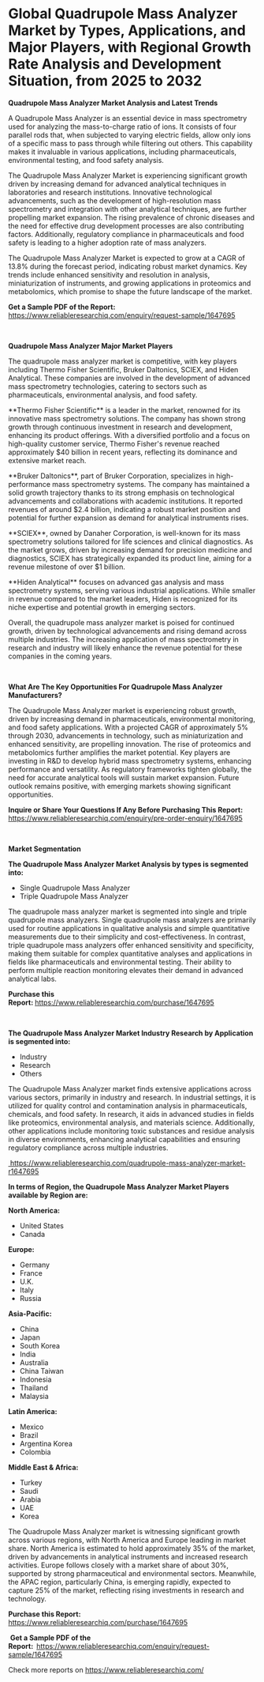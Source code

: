 <p><h1>Global Quadrupole Mass Analyzer Market by Types, Applications, and Major Players, with Regional Growth Rate Analysis and Development Situation, from 2025 to 2032</h1></p><p><strong>Quadrupole Mass Analyzer Market Analysis and Latest Trends</strong></p>
<p><p>A Quadrupole Mass Analyzer is an essential device in mass spectrometry used for analyzing the mass-to-charge ratio of ions. It consists of four parallel rods that, when subjected to varying electric fields, allow only ions of a specific mass to pass through while filtering out others. This capability makes it invaluable in various applications, including pharmaceuticals, environmental testing, and food safety analysis.</p><p>The Quadrupole Mass Analyzer Market is experiencing significant growth driven by increasing demand for advanced analytical techniques in laboratories and research institutions. Innovative technological advancements, such as the development of high-resolution mass spectrometry and integration with other analytical techniques, are further propelling market expansion. The rising prevalence of chronic diseases and the need for effective drug development processes are also contributing factors. Additionally, regulatory compliance in pharmaceuticals and food safety is leading to a higher adoption rate of mass analyzers.</p><p>The Quadrupole Mass Analyzer Market is expected to grow at a CAGR of 13.8% during the forecast period, indicating robust market dynamics. Key trends include enhanced sensitivity and resolution in analysis, miniaturization of instruments, and growing applications in proteomics and metabolomics, which promise to shape the future landscape of the market.</p></p>
<p><strong>Get a Sample PDF of the Report:&nbsp;</strong> <a href="https://www.reliableresearchiq.com/enquiry/request-sample/1647695?utm_campaign=2392&utm_medium=2&utm_source=Github&utm_content=ia&utm_term=21022025&utm_id=quadrupole-mass-analyzer">https://www.reliableresearchiq.com/enquiry/request-sample/1647695</a></p>
<p>&nbsp;</p>
<p><strong>Quadrupole Mass Analyzer Major Market Players</strong></p>
<p><p>The quadrupole mass analyzer market is competitive, with key players including Thermo Fisher Scientific, Bruker Daltonics, SCIEX, and Hiden Analytical. These companies are involved in the development of advanced mass spectrometry technologies, catering to sectors such as pharmaceuticals, environmental analysis, and food safety.</p><p>**Thermo Fisher Scientific** is a leader in the market, renowned for its innovative mass spectrometry solutions. The company has shown strong growth through continuous investment in research and development, enhancing its product offerings. With a diversified portfolio and a focus on high-quality customer service, Thermo Fisher's revenue reached approximately $40 billion in recent years, reflecting its dominance and extensive market reach.</p><p>**Bruker Daltonics**, part of Bruker Corporation, specializes in high-performance mass spectrometry systems. The company has maintained a solid growth trajectory thanks to its strong emphasis on technological advancements and collaborations with academic institutions. It reported revenues of around $2.4 billion, indicating a robust market position and potential for further expansion as demand for analytical instruments rises.</p><p>**SCIEX**, owned by Danaher Corporation, is well-known for its mass spectrometry solutions tailored for life sciences and clinical diagnostics. As the market grows, driven by increasing demand for precision medicine and diagnostics, SCIEX has strategically expanded its product line, aiming for a revenue milestone of over $1 billion.</p><p>**Hiden Analytical** focuses on advanced gas analysis and mass spectrometry systems, serving various industrial applications. While smaller in revenue compared to the market leaders, Hiden is recognized for its niche expertise and potential growth in emerging sectors.</p><p>Overall, the quadrupole mass analyzer market is poised for continued growth, driven by technological advancements and rising demand across multiple industries. The increasing application of mass spectrometry in research and industry will likely enhance the revenue potential for these companies in the coming years.</p></p>
<p>&nbsp;</p>
<p><strong>What Are The Key Opportunities For Quadrupole Mass Analyzer Manufacturers?</strong></p>
<p><p>The Quadrupole Mass Analyzer market is experiencing robust growth, driven by increasing demand in pharmaceuticals, environmental monitoring, and food safety applications. With a projected CAGR of approximately 5% through 2030, advancements in technology, such as miniaturization and enhanced sensitivity, are propelling innovation. The rise of proteomics and metabolomics further amplifies the market potential. Key players are investing in R&D to develop hybrid mass spectrometry systems, enhancing performance and versatility. As regulatory frameworks tighten globally, the need for accurate analytical tools will sustain market expansion. Future outlook remains positive, with emerging markets showing significant opportunities.</p></p>
<p><strong>Inquire or Share Your Questions If Any Before Purchasing This Report:</strong> <a href="https://www.reliableresearchiq.com/enquiry/pre-order-enquiry/1647695?utm_campaign=2392&utm_medium=2&utm_source=Github&utm_content=ia&utm_term=21022025&utm_id=quadrupole-mass-analyzer">https://www.reliableresearchiq.com/enquiry/pre-order-enquiry/1647695</a></p>
<p>&nbsp;</p>
<p><strong>Market Segmentation</strong></p>
<p><strong>The Quadrupole Mass Analyzer Market Analysis by types is segmented into:</strong></p>
<p><ul><li>Single Quadrupole Mass Analyzer</li><li>Triple Quadrupole Mass Analyzer</li></ul></p>
<p><p>The quadrupole mass analyzer market is segmented into single and triple quadrupole mass analyzers. Single quadrupole mass analyzers are primarily used for routine applications in qualitative analysis and simple quantitative measurements due to their simplicity and cost-effectiveness. In contrast, triple quadrupole mass analyzers offer enhanced sensitivity and specificity, making them suitable for complex quantitative analyses and applications in fields like pharmaceuticals and environmental testing. Their ability to perform multiple reaction monitoring elevates their demand in advanced analytical labs.</p></p>
<p><strong>Purchase this Report:&nbsp;</strong><a href="https://www.reliableresearchiq.com/purchase/1647695?utm_campaign=2392&utm_medium=2&utm_source=Github&utm_content=ia&utm_term=21022025&utm_id=quadrupole-mass-analyzer">https://www.reliableresearchiq.com/purchase/1647695</a></p>
<p>&nbsp;</p>
<p><strong>The Quadrupole Mass Analyzer Market Industry Research by Application is segmented into:</strong></p>
<p><ul><li>Industry</li><li>Research</li><li>Others</li></ul></p>
<p><p>The Quadrupole Mass Analyzer market finds extensive applications across various sectors, primarily in industry and research. In industrial settings, it is utilized for quality control and contamination analysis in pharmaceuticals, chemicals, and food safety. In research, it aids in advanced studies in fields like proteomics, environmental analysis, and materials science. Additionally, other applications include monitoring toxic substances and residue analysis in diverse environments, enhancing analytical capabilities and ensuring regulatory compliance across multiple industries.</p></p>
<p><a href="https://www.reliableresearchiq.com/quadrupole-mass-analyzer-market-r1647695?utm_campaign=2392&utm_medium=2&utm_source=Github&utm_content=ia&utm_term=21022025&utm_id=quadrupole-mass-analyzer">&nbsp;https://www.reliableresearchiq.com/quadrupole-mass-analyzer-market-r1647695</a></p>
<p><strong>In terms of Region, the Quadrupole Mass Analyzer Market Players available by Region are:</strong></p>
<p>
    <p> <strong> North America: </strong>
        <ul>
            <li>United States</li>
            <li>Canada</li>
        </ul>
        </p> 
    <p> <strong> Europe: </strong>
        <ul>
            <li>Germany</li>
            <li>France</li>
            <li>U.K.</li>
            <li>Italy</li>
            <li>Russia</li>
        </ul>
        </p> 
    <p> <strong> Asia-Pacific: </strong>
        <ul>
            <li>China</li>
            <li>Japan</li>
            <li>South Korea</li>
            <li>India</li>
            <li>Australia</li>
            <li>China Taiwan</li>
            <li>Indonesia</li>
            <li>Thailand</li>
            <li>Malaysia</li>
        </ul>
        </p> 
    <p> <strong> Latin America: </strong>
        <ul>
            <li>Mexico</li>
            <li>Brazil</li>
            <li>Argentina Korea</li>
            <li>Colombia</li>
        </ul>
        </p> 
    <p> <strong> Middle East & Africa: </strong>
        <ul>
            <li>Turkey</li>
            <li>Saudi</li>
            <li>Arabia</li>
            <li>UAE</li>
            <li>Korea</li>
        </ul>
    </p>
    </p>
<p><p>The Quadrupole Mass Analyzer market is witnessing significant growth across various regions, with North America and Europe leading in market share. North America is estimated to hold approximately 35% of the market, driven by advancements in analytical instruments and increased research activities. Europe follows closely with a market share of about 30%, supported by strong pharmaceutical and environmental sectors. Meanwhile, the APAC region, particularly China, is emerging rapidly, expected to capture 25% of the market, reflecting rising investments in research and technology.</p></p>
<p><strong>Purchase this Report: </strong><a href="https://www.reliableresearchiq.com/purchase/1647695?utm_campaign=2392&utm_medium=2&utm_source=Github&utm_content=ia&utm_term=21022025&utm_id=quadrupole-mass-analyzer">https://www.reliableresearchiq.com/purchase/1647695</a></p>
<p>&nbsp;<strong>Get a Sample PDF of the Report:&nbsp;&nbsp;</strong><a href="https://www.reliableresearchiq.com/enquiry/request-sample/1647695?utm_campaign=2392&utm_medium=2&utm_source=Github&utm_content=ia&utm_term=21022025&utm_id=quadrupole-mass-analyzer">https://www.reliableresearchiq.com/enquiry/request-sample/1647695</a></p>
<p><strong></strong></p>
<p>Check more reports on <a href="https://www.reliableresearchiq.com/?utm_campaign=2392&utm_medium=2&utm_source=Github&utm_content=ia&utm_term=21022025&utm_id=quadrupole-mass-analyzer">https://www.reliableresearchiq.com/</a></p>